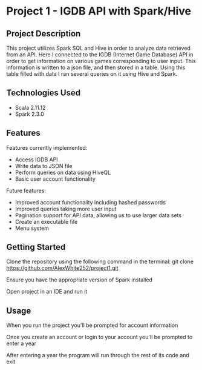 # Project 1 - IGDB API with Spark/Hive

## Project Description

This project utilizes Spark SQL and Hive in order to analyze data retrieved from an API. Here I connected to the IGDB (Internet Game Database) API in order to get information on various games corresponding to user input. This information is written to a json file, and then stored in a table. Using this table filled with data I ran several queries on it using Hive and Spark. 

## Technologies Used 

* Scala 2.11.12
* Spark 2.3.0

## Features

Features currently implemented:
* Access IGDB API
* Write data to JSON file
* Perform queries on data using HiveQL
* Basic user account functionality

Future features:
* Improved account functionality including hashed passwords
* Improved queries taking more user input
* Pagination support for API data, allowing us to use larger data sets
* Create an executable file 
* Menu system

## Getting Started 

Clone the repository using the following command in the terminal: 
git clone https://github.com/AlexWhite252/project1.git

Ensure you have the appropriate version of Spark installed

Open project in an IDE and run it

## Usage

When you run the project you'll be prompted for account information

Once you create an account or login to your account you'll be prompted to enter a year

After entering a year the program will run through the rest of its code and exit 

